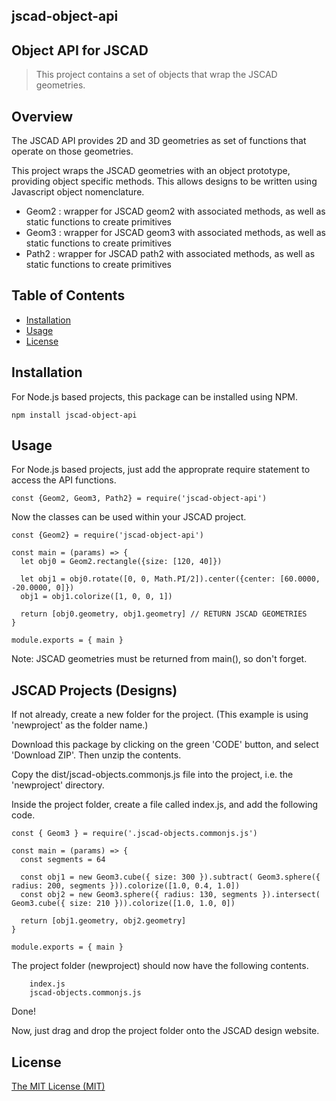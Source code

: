 ## jscad-object-api

## Object API for JSCAD

> This project contains a set of objects that wrap the JSCAD geometries.

## Overview

The JSCAD API provides 2D and 3D geometries as set of functions that operate on those geometries.

This project wraps the JSCAD geometries with an object prototype, providing object specific methods.
This allows designs to be written using Javascript object nomenclature.

- Geom2 : wrapper for JSCAD geom2 with associated methods, as well as static functions to create primitives
- Geom3 : wrapper for JSCAD geom3 with associated methods, as well as static functions to create primitives
- Path2 : wrapper for JSCAD path2 with associated methods, as well as static functions to create primitives

## Table of Contents

- [Installation](#installation)
- [Usage](#usage)
- [License](#license)

## Installation

For Node.js based projects, this package can be installed using NPM.
```
npm install jscad-object-api
```

## Usage

For Node.js based projects, just add the approprate require statement to access the API functions.
```
const {Geom2, Geom3, Path2} = require('jscad-object-api')
```

Now the classes can be used within your JSCAD project.
```
const {Geom2} = require('jscad-object-api')

const main = (params) => {
  let obj0 = Geom2.rectangle({size: [120, 40]})

  let obj1 = obj0.rotate([0, 0, Math.PI/2]).center({center: [60.0000, -20.0000, 0]})
  obj1 = obj1.colorize([1, 0, 0, 1])

  return [obj0.geometry, obj1.geometry] // RETURN JSCAD GEOMETRIES
}

module.exports = { main }
```

Note: JSCAD geometries must be returned from main(), so don't forget.

## JSCAD Projects (Designs)

If not already, create a new folder for the project. (This example is using 'newproject' as the folder name.)

Download this package by clicking on the green 'CODE' button, and select 'Download ZIP'.
Then unzip the contents.

Copy the dist/jscad-objects.commonjs.js file into the project, i.e. the 'newproject' directory.

Inside the project folder, create a file called index.js, and add the following code.
```
const { Geom3 } = require('.jscad-objects.commonjs.js')

const main = (params) => {
  const segments = 64

  const obj1 = new Geom3.cube({ size: 300 }).subtract( Geom3.sphere({ radius: 200, segments })).colorize([1.0, 0.4, 1.0])
  const obj2 = new Geom3.sphere({ radius: 130, segments }).intersect( Geom3.cube({ size: 210 })).colorize([1.0, 1.0, 0])

  return [obj1.geometry, obj2.geometry]
}

module.exports = { main }
```

The project folder (newproject) should now have the following contents.
```
    index.js
    jscad-objects.commonjs.js
```

Done!

Now, just drag and drop the project folder onto the JSCAD design website.


## License

[The MIT License (MIT)](./LICENSE)

